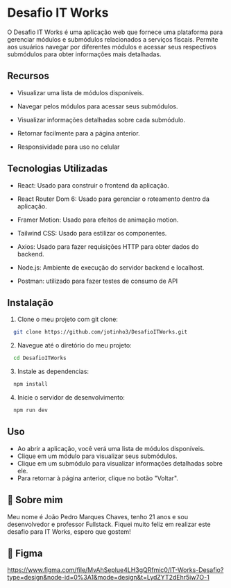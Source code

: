 
# Desafio IT Works

O Desafio IT Works é uma aplicação web que fornece uma plataforma para gerenciar módulos e submódulos relacionados a serviços fiscais. Permite aos usuários navegar por diferentes módulos e acessar seus respectivos submódulos para obter informações mais detalhadas.




## Recursos

- Visualizar uma lista de módulos disponíveis.

- Navegar pelos módulos para acessar seus submódulos.
- Visualizar informações detalhadas sobre cada submódulo.
- Retornar facilmente para a página anterior.
- Responsividade para uso no celular


## Tecnologias Utilizadas

- React: Usado para construir o frontend da aplicação.

- React Router Dom 6: Usado para gerenciar o roteamento dentro da aplicação.
- Framer Motion: Usado para efeitos de animação motion.
- Tailwind CSS: Usado para estilizar os componentes.
- Axios: Usado para fazer requisições HTTP para obter dados do backend.
- Node.js: Ambiente de execução do servidor backend e localhost.
- Postman: utilizado para fazer testes de consumo de API

## Instalação

1. Clone o meu projeto com git clone:

```bash
  git clone https://github.com/jotinho3/DesafioITWorks.git
```
    
2. Navegue até o diretório do meu projeto:

```bash
  cd DesafioITWorks

```

3. Instale as dependencias: 

```bash
  npm install

```

4. Inicie o servidor de desenvolvimento:

```bash
  npm run dev

```


## Uso

- Ao abrir a aplicação, você verá uma lista de módulos disponíveis.
- Clique em um módulo para visualizar seus submódulos.
- Clique em um submódulo para visualizar informações detalhadas sobre ele.
- Para retornar à página anterior, clique no botão "Voltar".


## 🚀 Sobre mim
Meu nome é João Pedro Marques Chaves, tenho 21 anos e sou desenvolvedor e professor Fullstack. Fiquei muito feliz em realizar este desafio para IT Works, espero que gostem!

## 🎨 Figma

https://www.figma.com/file/MvAhSeplue4LH3gQRfmic0/IT-Works-Desafio?type=design&node-id=0%3A1&mode=design&t=LydZYT2dEhr5iw7O-1

